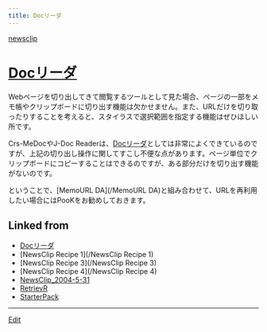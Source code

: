 ```yaml
---
title: Docリーダ
---
```

[newsclip](/newsclip)


# [Docリーダ](/Docリーダ)

Webページを切り出してきて閲覧するツールとして見た場合、ページの一部をメモ帳やクリップボードに切り出す機能は欠かせません。また、URLだけを切り取ったりすることを考えると、スタイラスで選択範囲を指定する機能はぜひほしい所です。



Crs-MeDocやJ-Doc Readerは、[Docリーダ](/Docリーダ)としては非常によくできているのですが、上記の切り出し操作に関してすこし不便な点があります。ページ単位でクリップボードにコピーすることはできるのですが、ある部分だけを切り出す機能がないのです。



ということで、[MemoURL DA](/MemoURL DA)と組み合わせて、URLを再利用したい場合にはPooKをお勧めしておきます。



## Linked from

* [Docリーダ](/Docリーダ)
* [NewsClip Recipe 1](/NewsClip Recipe 1)
* [NewsClip Recipe 3](/NewsClip Recipe 3)
* [NewsClip Recipe 4](/NewsClip Recipe 4)
* [NewsClip_2004-5-31](/NewsClip_2004-5-31)
* [RetrievR](/RetrievR)
* [StarterPack](/StarterPack)


----

[Edit](https://github.com/vitroid/vitroid.github.io/edit/master/MD/Docリーダ.md)

